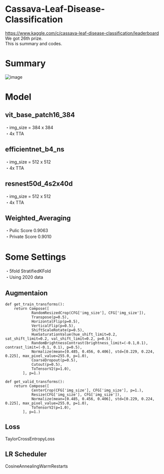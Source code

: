# Cassava-Leaf-Disease-Classification

https://www.kaggle.com/c/cassava-leaf-disease-classification/leaderboard   
We got 26th prize.  
This is summary and codes.

# Summary
![image](https://user-images.githubusercontent.com/55850618/124774601-e7070a80-df78-11eb-8571-72bd3a390282.png)

# Model
## vit_base_patch16_384
・img_size = 384 x 384  
・4x TTA  

## efficientnet_b4_ns
・img_size = 512 x 512  
・4x TTA  

## resnest50d_4s2x40d
・img_size = 512 x 512  
・4x TTA  

## Weighted_Averaging
・Pulic Score 0.9063  
・Private Score 0.9010  

# Some Settings
・5fold StratifiedKFold  
・Using 2020 data  

## Augmentaion
```
def get_train_transforms():
    return Compose([
            RandomResizedCrop(CFG['img_size'], CFG['img_size']),
            Transpose(p=0.5),
            HorizontalFlip(p=0.5),
            VerticalFlip(p=0.5),
            ShiftScaleRotate(p=0.5),
            HueSaturationValue(hue_shift_limit=0.2, sat_shift_limit=0.2, val_shift_limit=0.2, p=0.5),
            RandomBrightnessContrast(brightness_limit=(-0.1,0.1), contrast_limit=(-0.1, 0.1), p=0.5),
            Normalize(mean=[0.485, 0.456, 0.406], std=[0.229, 0.224, 0.225], max_pixel_value=255.0, p=1.0),
            CoarseDropout(p=0.5),
            Cutout(p=0.5),
            ToTensorV2(p=1.0),
        ], p=1.)

def get_valid_transforms():
    return Compose([
            CenterCrop(CFG['img_size'], CFG['img_size'], p=1.),
            Resize(CFG['img_size'], CFG['img_size']),
            Normalize(mean=[0.485, 0.456, 0.406], std=[0.229, 0.224, 0.225], max_pixel_value=255.0, p=1.0),
            ToTensorV2(p=1.0),
        ], p=1.)
```
## Loss
TaylorCrossEntropyLoss

## LR Scheduler
CosineAnnealingWarmRestarts


